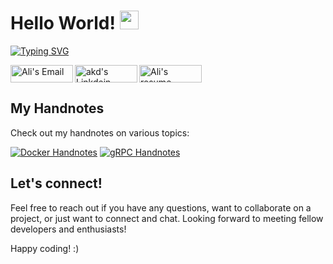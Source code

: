 # Hello World! <img src="https://raw.githubusercontent.com/MartinHeinz/MartinHeinz/master/wave.gif" width="30px">
[![Typing SVG](https://readme-typing-svg.herokuapp.com?font=Fira+Code&size=21&duration=6000&pause=200&color=35B7F1&width=550&height=45&lines=I'm+Ali+Assar+a+Happy+Golang+Developer)](https://git.io/typing-svg)

<a href="mailto:ali.assar@skiff.com">
  <img align="left" alt="Ali's Email" width="100px" height="28px" src="https://img.shields.io/badge/E M A I L-c20a0a?style=for-the-badge&logo=email&logoColor=white" />
</a>

<a href="https://www.linkedin.com/in/a-assar/" style="display:inline">
  <img align="left" alt="akd's Linkdein" width="100px" height="28px" src="https://img.shields.io/badge/Linkedin-0A66C2?style=for-the-badge&logo=Linkedin&logoColor=white" />
</a>

<a href="https://flowcv.com/resume/9np15evsdu">
  <img  alt="Ali's resume" width="100px" height="28px" src="https://img.shields.io/badge/Resume-c25a0a?style=for-the-badge&logo=email&logoColor=white" />
</a>

## My Handnotes

Check out my handnotes on various topics:

<a href="https://github.com/Ali-Assar/docker-handnotes" target="_blank"><img src="https://img.shields.io/badge/Docker-Handnotes-blue" alt="Docker Handnotes"></a>&nbsp;<a href="https://github.com/Ali-Assar/grpc-handnotes" target="_blank"><img src="https://img.shields.io/badge/gRPC-Handnotes-green" alt="gRPC Handnotes"></a>

## Let's connect!

Feel free to reach out if you have any questions, want to collaborate on a project, or just want to connect and chat. Looking forward to meeting fellow developers and enthusiasts!

Happy coding! :) 
<!---
Ali-Assar/Ali-Assar is a ✨ special ✨ repository because its `README.md` (this file) appears on your GitHub profile.
You can click the Preview link to take a look at your changes.
--->
